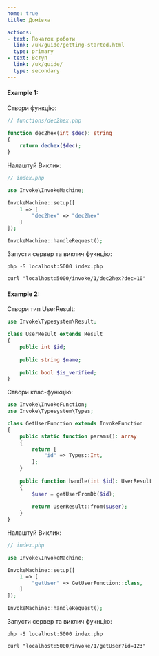 ```yaml
---
home: true
title: Домівка

actions:
- text: Початок роботи
  link: /uk/guide/getting-started.html
  type: primary
- text: Вступ
  link: /uk/guide/
  type: secondary
---
```


#### Example 1:

Створи функцію:
```php
// functions/dec2hex.php

function dec2hex(int $dec): string
{
    return dechex($dec);
}
```

Налаштуй Виклик:
```php
// index.php

use Invoke\InvokeMachine;

InvokeMachine::setup([
    1 => [
        "dec2hex" => "dec2hex"
    ]
]);

InvokeMachine::handleRequest();
```

Запусти сервер та виклич фукнцію:
```shell
php -S localhost:5000 index.php

curl "localhost:5000/invoke/1/dec2hex?dec=10"
```


#### Example 2:

Створи тип UserResult:
```php
use Invoke\Typesystem\Result;

class UserResult extends Result
{
    public int $id;
    
    public string $name;
    
    public bool $is_verified;
}
```

Створи клас-функцію:
```php
use Invoke\InvokeFunction;
use Invoke\Typesystem\Types;

class GetUserFunction extends InvokeFunction
{
    public static function params(): array
    {
        return [
            "id" => Types::Int,
        ];
    }
    
    public function handle(int $id): UserResult
    {
        $user = getUserFromDb($id);
        
        return UserResult::from($user);
    }
}
```

Налаштуй Виклик:
```php
// index.php

use Invoke\InvokeMachine;

InvokeMachine::setup([
    1 => [
        "getUser" => GetUserFunction::class,
    ]
]);

InvokeMachine::handleRequest();
```

Запусти сервер та виклич фукнцію:
```shell
php -S localhost:5000 index.php

curl "localhost:5000/invoke/1/getUser?id=123"
```
